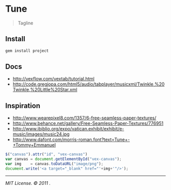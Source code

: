 # Tune

> Tagline

## Install

``` bash
gem install project
```

## Docs

- http://vexflow.com/vextab/tutorial.html
- http://code.gregjopa.com/html5/audio/tabplayer/musicxml/Twinkle,%20Twinkle,%20Little%20Star.xml

## Inspiration

- http://www.wearepixel8.com/1357/6-free-seamless-paper-textures/
- http://www.behance.net/gallery/Free-Seamless-Paper-Textures/776951
- http://www.ibiblio.org/expo/vatican.exhibit/exhibit/e-music/images/music24.jpg
- http://www.dafont.com/morris-roman.font?text=Tune+-+Tommy+Emmanuel

``` javascript
$("canvas").attr("id", "vex-canvas")
var canvas = document.getElementById("vex-canvas");
var img    = canvas.toDataURL("image/png");
document.write('<a target="_blank" href="'+img+'"/>');
```

---

<cite>MIT License.  &copy; 2011 <a href=""></a>.</cite>